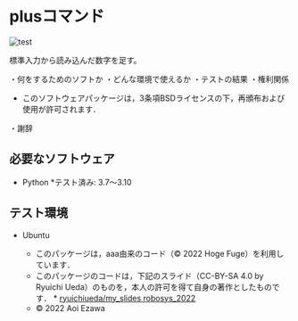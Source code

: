 # plusコマンド
![test](http://github.com/aoiezawa/robosys2022/actions/workflows/test.yml/badge.svg)

標準入力から読み込んだ数字を足す。

・何をするためのソフトか
・どんな環境で使えるか
・テストの結果
・権利関係
 * このソフトウェアパッケージは，3条項BSDライセンスの下，再頒布および使用が許可されます．
 
・謝辞


## 必要なソフトウェア
* Python
	*テスト済み: 3.7～3.10
## テスト環境
* Ubuntu


  * このパッケージは，aaa由来のコード（© 2022 Hoge Fuge）を利用しています．
  * このパッケージのコードは，下記のスライド（CC-BY-SA 4.0 by Ryuichi Ueda）のものを，本人の許可を得て自身の著作としたものです．
		* [ryuichiueda/my_slides robosys_2022](https://github.com/ryuichiueda/my_slides/tree/master/robosys_2022)
  * © 2022 Aoi Ezawa
